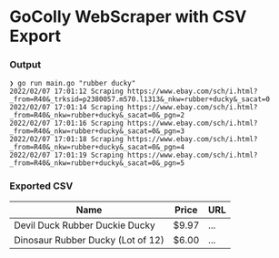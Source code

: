 # GoColly WebScraper with CSV Export

### Output
```
❯ go run main.go "rubber ducky"
2022/02/07 17:01:12 Scraping https://www.ebay.com/sch/i.html?_from=R40&_trksid=p2380057.m570.l1313&_nkw=rubber+ducky&_sacat=0
2022/02/07 17:01:14 Scraping https://www.ebay.com/sch/i.html?_from=R40&_nkw=rubber+ducky&_sacat=0&_pgn=2
2022/02/07 17:01:16 Scraping https://www.ebay.com/sch/i.html?_from=R40&_nkw=rubber+ducky&_sacat=0&_pgn=3
2022/02/07 17:01:18 Scraping https://www.ebay.com/sch/i.html?_from=R40&_nkw=rubber+ducky&_sacat=0&_pgn=4
2022/02/07 17:01:19 Scraping https://www.ebay.com/sch/i.html?_from=R40&_nkw=rubber+ducky&_sacat=0&_pgn=5
```
### Exported CSV
| Name                              | Price | URL |
|-----------------------------------|-------|-----|
| Devil Duck Rubber Duckie Ducky    | $9.97 | ... |
| Dinosaur Rubber Ducky (Lot of 12) | $6.00 | ... |